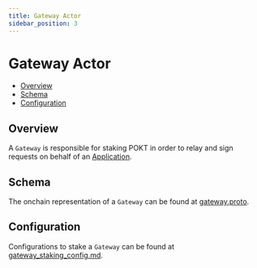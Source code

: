```yaml
---
title: Gateway Actor
sidebar_position: 3
---
```


# Gateway Actor <!-- omit in toc -->

- [Overview](#overview)
- [Schema](#schema)
- [Configuration](#configuration)

## Overview

A `Gateway` is responsible for staking POKT in order to relay and sign requests
on behalf of an [Application](2_application.md).

## Schema

The onchain representation of a `Gateway` can be found at [gateway.proto](https://github.com/pokt-network/poktroll/blob/main/proto/pocket/gateway/gateway.proto).

## Configuration

Configurations to stake a `Gateway` can be found at [gateway_staking_config.md](../../1_operate/3_configs/2_gateway_staking_config.md).
